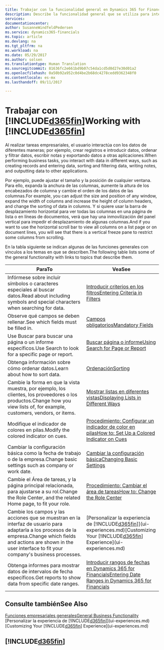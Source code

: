 ```yaml
---
title: Trabajar con la funcionalidad general en Dynamics 365 for Financials | Documentos de Microsoft
description: Describe la funcionalidad general que se utiliza para interactuar con los datos en Financials, como introducir valores, ordenar datos y cambiar de vista.
services: 
documentationcenter: 
author: SusanneWindfeldPedersen
ms.service: dynamics365-financials
ms.topic: article
ms.devlang: na
ms.tgt_pltfrm: na
ms.workload: na
ms.date: 05/29/2017
ms.author: solsen
ms.translationtype: Human Translation
ms.sourcegitcommit: 81636fc2e661bd9b07c54da1cd5d0d27e30d01a2
ms.openlocfilehash: 0a50b92a952c0d4be2b68dc4278cedd9362348f0
ms.contentlocale: es-mx
ms.lasthandoff: 09/11/2017

---
```

# <a name="working-with-included365finincludesd365finlongmdmd"></a><span data-ttu-id="4872d-103">Trabajar con [!INCLUDE[d365fin](includes/d365fin_long_md.md)]</span><span class="sxs-lookup"><span data-stu-id="4872d-103">Working with [!INCLUDE[d365fin](includes/d365fin_long_md.md)]</span></span>
<span data-ttu-id="4872d-104">Al realizar tareas empresariales, el usuario interactúa con los datos de diferentes maneras; por ejemplo, crear registros e introducir datos, ordenar y filtrar datos, escribir notas y exportando datos a otras aplicaciones.</span><span class="sxs-lookup"><span data-stu-id="4872d-104">When performing business tasks, you interact with data in different ways, such as creating records and entering data, sorting and filtering data, writing notes, and outputting data to other applications.</span></span>

<span data-ttu-id="4872d-105">Por ejemplo, puede ajustar el tamaño y la posición de cualquier ventana. Para ello, expanda la anchura de las columnas, aumente la altura de los encabezados de columna y cambie el orden de los datos de las columnas.</span><span class="sxs-lookup"><span data-stu-id="4872d-105">For example, you can adjust the size and position of any window, expand the width of columns and increase the height of column headers, and change the sorting of data in columns.</span></span> <span data-ttu-id="4872d-106">Y si quiere usar la barra de desplazamiento horizontal para ver todas las columnas en una página de lista o en líneas de documentos, verá que hay una inmovilización del panel vertical para impedir el desplazamiento de algunas columnas.</span><span class="sxs-lookup"><span data-stu-id="4872d-106">And if you want to use the horizontal scroll bar to view all columns on a list page or on document lines, you will see that there is a vertical freeze pane to restrict some columns from scrolling.</span></span>

<span data-ttu-id="4872d-107">En la tabla siguiente se indican algunas de las funciones generales con vínculos a los temas en que se describen.</span><span class="sxs-lookup"><span data-stu-id="4872d-107">The following table lists some of the general functionality with links to topics that describe them.</span></span>

| <span data-ttu-id="4872d-108">Para</span><span class="sxs-lookup"><span data-stu-id="4872d-108">To</span></span> | <span data-ttu-id="4872d-109">Vea</span><span class="sxs-lookup"><span data-stu-id="4872d-109">See</span></span> |
| --- | --- |
| <span data-ttu-id="4872d-110">Infórmese sobre incluir símbolos o caracteres especiales al buscar datos.</span><span class="sxs-lookup"><span data-stu-id="4872d-110">Read about including symbols and special characters when searching for data.</span></span> |[<span data-ttu-id="4872d-111">Introducir criterios en los filtros</span><span class="sxs-lookup"><span data-stu-id="4872d-111">Entering Criteria in Filters</span></span>](ui-enter-criteria-filters.md) |
| <span data-ttu-id="4872d-112">Observe qué campos se deben rellenar.</span><span class="sxs-lookup"><span data-stu-id="4872d-112">See which fields must be filled in.</span></span> |[<span data-ttu-id="4872d-113">Campos obligatorios</span><span class="sxs-lookup"><span data-stu-id="4872d-113">Mandatory Fields</span></span>](ui-mandatory-fields.md) |
| <span data-ttu-id="4872d-114">Use Buscar para buscar una página o un informe específicos.</span><span class="sxs-lookup"><span data-stu-id="4872d-114">Use Search to look for a specific page or report.</span></span> |[<span data-ttu-id="4872d-115">Buscar página o informe</span><span class="sxs-lookup"><span data-stu-id="4872d-115">Using Search for Page or Report</span></span>](ui-search.md) |
| <span data-ttu-id="4872d-116">Obtenga información sobre cómo ordenar datos.</span><span class="sxs-lookup"><span data-stu-id="4872d-116">Learn about how to sort data.</span></span> |[<span data-ttu-id="4872d-117">Ordenación</span><span class="sxs-lookup"><span data-stu-id="4872d-117">Sorting</span></span>](ui-sorting.md) |
| <span data-ttu-id="4872d-118">Cambie la forma en que la vista muestra, por ejemplo, los clientes, los proveedores o los productos.</span><span class="sxs-lookup"><span data-stu-id="4872d-118">Change how you view lists of, for example, customers, vendors, or items.</span></span> |[<span data-ttu-id="4872d-119">Mostrar listas en diferentes vistas</span><span class="sxs-lookup"><span data-stu-id="4872d-119">Displaying Lists in Different Ways</span></span>](across-display-lists-different-views.md) |
| <span data-ttu-id="4872d-120">Modifique el indicador de colores en pilas.</span><span class="sxs-lookup"><span data-stu-id="4872d-120">Modify the colored indicator on cues.</span></span> |[<span data-ttu-id="4872d-121">Procedimiento: Configurar un indicador de color en pilas</span><span class="sxs-lookup"><span data-stu-id="4872d-121">How to: Set Up a Colored Indicator on Cues</span></span>](ui-how-setup-colored-indicator-cues.md) |
| <span data-ttu-id="4872d-122">Cambiar la configuración básica como la fecha de trabajo o de la empresa.</span><span class="sxs-lookup"><span data-stu-id="4872d-122">Change basic settings such as company or work date.</span></span> |[<span data-ttu-id="4872d-123">Cambiar la configuración básica</span><span class="sxs-lookup"><span data-stu-id="4872d-123">Changing Basic Settings</span></span>](ui-change-basic-settings.md) |
| <span data-ttu-id="4872d-124">Cambie el Área de tareas, y la página principal relacionada, para ajustarse a su rol.</span><span class="sxs-lookup"><span data-stu-id="4872d-124">Change the Role Center, and the related Home page, to fit your role.</span></span> |[<span data-ttu-id="4872d-125">Procedimiento: Cambiar el área de tareas</span><span class="sxs-lookup"><span data-stu-id="4872d-125">How to: Change the Role Center</span></span>](change-role.md) |
| <span data-ttu-id="4872d-126">Cambie los campos y las acciones que se muestran en la interfaz de usuario para adaptarla a los procesos de la empresa.</span><span class="sxs-lookup"><span data-stu-id="4872d-126">Change which fields and actions are shown in the user interface to fit your company's business processes.</span></span> |<span data-ttu-id="4872d-127">[Personalizar la experiencia de [!INCLUDE[d365fin](includes/d365fin_md.md)]](ui-experiences.md)</span><span class="sxs-lookup"><span data-stu-id="4872d-127">[Customizing Your [!INCLUDE[d365fin](includes/d365fin_md.md)] Experience](ui-experiences.md)</span></span> |
| <span data-ttu-id="4872d-128">Obtenga informes para mostrar datos de intervalos de fecha específicos.</span><span class="sxs-lookup"><span data-stu-id="4872d-128">Get reports to show data from specific date ranges.</span></span> |[<span data-ttu-id="4872d-129">Introducir rangos de fechas en Dynamics 365 for Financials</span><span class="sxs-lookup"><span data-stu-id="4872d-129">Entering Date Ranges in Dynamics 365 for Financials</span></span>](ui-enter-date-ranges.md) |

## <a name="see-also"></a><span data-ttu-id="4872d-130">Consulte también</span><span class="sxs-lookup"><span data-stu-id="4872d-130">See Also</span></span>
[<span data-ttu-id="4872d-131">Funciones empresariales generales</span><span class="sxs-lookup"><span data-stu-id="4872d-131">General Business Functionality</span></span>](ui-across-business-areas.md)  
<span data-ttu-id="4872d-132">[Personalizar la experiencia de [!INCLUDE[d365fin](includes/d365fin_md.md)]](ui-experiences.md)</span><span class="sxs-lookup"><span data-stu-id="4872d-132">[Customizing Your [!INCLUDE[d365fin](includes/d365fin_md.md)] Experience](ui-experiences.md)</span></span>  

## [!INCLUDE[d365fin](includes/free_trial_md.md)]

